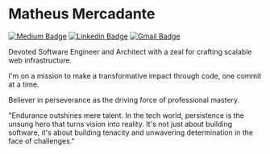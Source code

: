 # Matheus Mercadante

[![Medium Badge](https://img.shields.io/badge/-Matheus%20Mercadante-00875f?style=flat-square&logo=Medium&logoColor=white&link=https://www.medium.com/@matheusmercadante/)](https://www.medium.com/@matheusmercadante/) 
[![Linkedin Badge](https://img.shields.io/badge/-Matheus%20Mercadante-00875f?style=flat-square&logo=Linkedin&logoColor=white&link=https://www.linkedin.com/in/matheus-mercadante/)](https://www.linkedin.com/in/matheus-mercadante/) 
[![Gmail Badge](https://img.shields.io/badge/-matheusmercadante2002@gmail.com-00875f?style=flat-square&logo=Gmail&logoColor=white&link=mailto:matheusmercadante2002@gmail.com)](mailto:matheusmercadante2002@gmail.com)

Devoted Software Engineer and Architect with a zeal for crafting scalable web infrastructure. 

I'm on a mission to make a transformative impact through code, one commit at a time.

Believer in perseverance as the driving force of professional mastery. 

"Endurance outshines mere talent. In the tech world, persistence is the unsung hero that turns vision into reality. It's not just about building software, it's about building tenacity and unwavering determination in the face of challenges."
